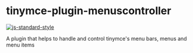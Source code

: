# tinymce-plugin-menuscontroller
[![js-standard-style](https://img.shields.io/badge/code%20style-standard-brightgreen.svg)](http://standardjs.com/)

A plugin that helps to handle and control tinymce&#39;s menu bars, menus and menu items
